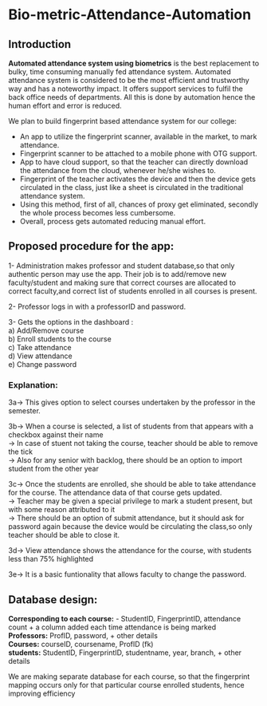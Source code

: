 # Bio-metric-Attendance-Automation
                        
<h2>Introduction</h2>

<b>Automated attendance system using biometrics</b> is the best replacement to bulky, time consuming manually fed attendance system. Automated attendance system is considered to be the most efficient and trustworthy way and has a noteworthy impact. It offers support services to fulfil the back office needs of departments. All this is done by automation hence the human effort and error is reduced.

We plan to build fingerprint based attendance system for our college:
<ul>
<li>An app to utilize the fingerprint scanner, available in the market, to mark attendance.
<li>Fingerprint scanner to be attached to a mobile phone with OTG support.
<li>App to have cloud support, so that the teacher can directly download the attendance from the cloud, whenever he/she wishes to.
<li>Fingerprint of the teacher activates the device and then the device gets circulated in the class, just like a sheet is circulated in the traditional attendance system.
<li>Using this method, first of all, chances of proxy get eliminated, secondly the whole process becomes less cumbersome.
<li>Overall, process gets automated reducing manual effort.
</ul>

<h2>Proposed procedure for the app:</h2>

1- Administration makes professor and student database,so that only authentic person may use the app. Their job is to add/remove new faculty/student and making sure that correct courses are allocated to correct faculty,and correct list of students enrolled in all courses is present.

2- Professor logs in with a professorID and password.

3- Gets the options in the dashboard :<br>
  a) Add/Remove course<br>
  b) Enroll students to the course<br>
  c) Take attendance<br>
  d) View attendance<br> 
  e) Change password<br>

<h3>Explanation:</h3>

3a-> This gives option to select courses undertaken by the professor in the semester.

3b-> When a course is selected, a list of students from that appears with a checkbox against their name<br>
-> In case of stuent not taking the course, teacher should be able to remove the tick<br>
-> Also for any senior with backlog, there should be an option to import student from the other year

3c-> Once the students are enrolled, she should be able to take attendance for the course. The attendance data of that course gets updated.<br> 
-> Teacher may be given a special privilege to mark a student present, but with some reason attributed to it<br>
-> There should be an option of submit attendance, but it should ask for password again because the device would be circulating the class,so only teacher should be able to close it.<br>

3d-> View attendance shows the attendance for the course, with students less than 75% highlighted

3e-> It is a basic funtionality that allows faculty to change the password.

<h2>Database design:</h2>
<b>Corresponding to each course:</b> - StudentID, FingerprintID, attendance count + a column added each time attendance is being marked<br>
<b>Professors:</b> ProfID, password, + other details<br>
<b>Courses:</b> courseID, coursename, ProfID (fk) <br>
<b>students:</b> StudentID, FingerprintID, studentname, year, branch, + other details<br>                        

We are making separate database for each course, so that the fingerprint mapping occurs only for that particular course enrolled students, hence improving efficiency
